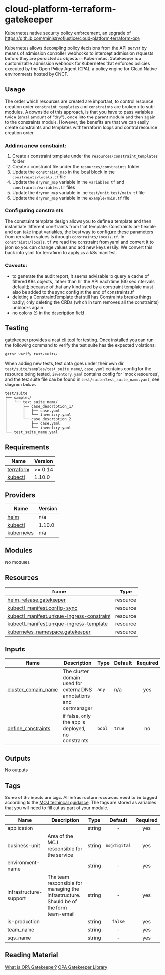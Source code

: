# cloud-platform-terraform-gatekeeper

Kubernetes native security policy enforcement, an upgrade of https://github.com/ministryofjustice/cloud-platform-terraform-opa

Kubernetes allows decoupling policy decisions from the API server by means of admission controller webhooks to intercept admission requests before they are persisted as objects in Kubernetes. Gatekeeper is a customizable admission webhook for Kubernetes that enforces policies executed by the Open Policy Agent (OPA), a policy engine for Cloud Native environments hosted by CNCF.

## Usage

The order which resources are created are important, to control resource creation order `constraint_templates` and `constraints` are broken into sub-modules.
A downside of this approach, is that you have to pass variables twice (small amount of "dry"), once into the parent module and then again to the constraints module. However, the benefits are that we can easily create constraints and templates with terraform loops and control resource creation order.

### Adding a new constraint:

1. Create a constraint template under the `resources/constraint_templates` folder
2. Create a constraint file under the `resources/constraints` folder
3. Update the `constraint_map` in the local block in the `constraints/locals.tf` file
4. Update the `dryrun_map` variable in the `variables.tf` and `constraints/variables.tf` files
5. Update the `dryrun_map` variable in the `test/unit-test/main.tf` file
6. Update the `dryrun_map` variable in the `example/main.tf` file 

### Configuring constraints

The constraint template design allows you to define a template and then instantiate different constraints from that template.
Constraints are flexible and can take input variables, the best way to configure these parameters from terraform values is through `constraints/locals.tf`.
In `constraints/locals.tf` we read the constraint from yaml and convert it to json so you can change values and add new keys easily. We convert this back into yaml for terraform to apply as a k8s manifest.

### Caveats: 

 - to generate the audit report, it seems advisable to query a cache of filtered K8s objects, rather than hit the API each time (60 sec intervals default); because of that any kind used by a constraint template must also be added to the sync config at the end of constraints.tf
 - deleting a ConstraintTemplate that still has Constraints breaks things badly; only deleting the CRDs (which in turn removes all the constraints) unblocks again
 - no colons (:) in the description field

## Testing

gatekeeper provides a neat [cli tool](https://open-policy-agent.github.io/gatekeeper/website/docs/gator/) for testing. Once installed you can run the following command to verify the test suite has the expected violations:

```sh
gator verify test/suite/...
```

When adding new tests, test data goes under their own dir `test/suite/samples/test_suite_name/`, `case.yaml` contains config for the resource being tested, `inventory.yaml` contains config for 'mock resources', and the test suite file can be found in `test/suite/test_suite_name.yaml`, see diagram below:

```
test/suite
├── samples/
│   └── test_suite_name/
│       ├── case_description_1/
│       │   ├── case.yaml
│       │   └── inventory.yaml
│       └── case_description_2
│           ├── case.yaml
│           └── inventory.yaml
└── test_suite_name.yaml
```

<!-- BEGIN_TF_DOCS -->
## Requirements

| Name | Version |
|------|---------|
| <a name="requirement_terraform"></a> [terraform](#requirement\_terraform) | >= 0.14 |
| <a name="requirement_kubectl"></a> [kubectl](#requirement\_kubectl) | 1.10.0 |

## Providers

| Name | Version |
|------|---------|
| <a name="provider_helm"></a> [helm](#provider\_helm) | n/a |
| <a name="provider_kubectl"></a> [kubectl](#provider\_kubectl) | 1.10.0 |
| <a name="provider_kubernetes"></a> [kubernetes](#provider\_kubernetes) | n/a |

## Modules

No modules.

## Resources

| Name | Type |
|------|------|
| [helm_release.gatekeeper](https://registry.terraform.io/providers/hashicorp/helm/latest/docs/resources/release) | resource |
| [kubectl_manifest.config-sync](https://registry.terraform.io/providers/gavinbunney/kubectl/1.10.0/docs/resources/manifest) | resource |
| [kubectl_manifest.unique-ingress-constraint](https://registry.terraform.io/providers/gavinbunney/kubectl/1.10.0/docs/resources/manifest) | resource |
| [kubectl_manifest.unique-ingress-template](https://registry.terraform.io/providers/gavinbunney/kubectl/1.10.0/docs/resources/manifest) | resource |
| [kubernetes_namespace.gatekeeper](https://registry.terraform.io/providers/hashicorp/kubernetes/latest/docs/resources/namespace) | resource |

## Inputs

| Name | Description | Type | Default | Required |
|------|-------------|------|---------|:--------:|
| <a name="input_cluster_domain_name"></a> [cluster\_domain\_name](#input\_cluster\_domain\_name) | The cluster domain used for externalDNS annotations and certmanager | `any` | n/a | yes |
| <a name="input_define_constraints"></a> [define\_constraints](#input\_define\_constraints) | if false, only the app is deployed, no constraints | `bool` | `true` | no |

## Outputs

No outputs.
<!-- END_TF_DOCS -->

## Tags

Some of the inputs are tags. All infrastructure resources need to be tagged according to the [MOJ techincal guidance](https://ministryofjustice.github.io/technical-guidance/standards/documenting-infrastructure-owners/#documenting-owners-of-infrastructure). The tags are stored as variables that you will need to fill out as part of your module.

| Name | Description | Type | Default | Required |
|------|-------------|:----:|:-----:|:-----:|
| application |  | string | - | yes |
| business-unit | Area of the MOJ responsible for the service | string | `mojdigital` | yes |
| environment-name |  | string | - | yes |
| infrastructure-support | The team responsible for managing the infrastructure. Should be of the form team-email | string | - | yes |
| is-production |  | string | `false` | yes |
| team_name |  | string | - | yes |
| sqs_name |  | string | - | yes |

## Reading Material

[What is OPA Gatekeeper?](https://www.openpolicyagent.org/docs/latest/kubernetes-introduction/#what-is-opa-gatekeeper)
[OPA Gatekeeper Library](https://github.com/open-policy-agent/gatekeeper-library)
